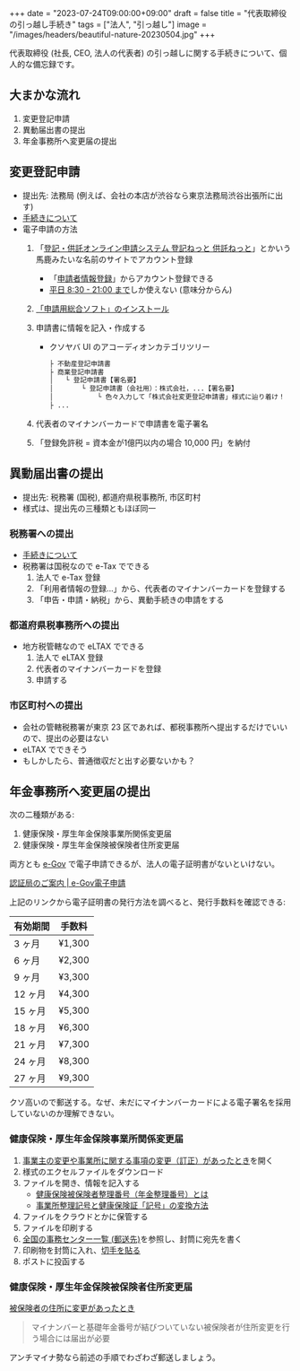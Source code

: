+++
date = "2023-07-24T09:00:00+09:00"
draft = false
title = "代表取締役の引っ越し手続き"
tags = ["法人", "引っ越し"]
image = "/images/headers/beautiful-nature-20230504.jpg"
+++

代表取締役 (社長, CEO, 法人の代表者) の引っ越しに関する手続きについて、個人的な備忘録です。

## 大まかな流れ

1. 変更登記申請
1. 異動届出書の提出
1. 年金事務所へ変更届の提出

## 変更登記申請

- 提出先: 法務局 (例えば、会社の本店が渋谷なら東京法務局渋谷出張所に出す)
- [手続きについて](https://houmukyoku.moj.go.jp/homu/touki2.html)
- 電子申請の方法
  1. 「[登記・供託オンライン申請システム 登記ねっと 供託ねっと](https://www.touki-kyoutaku-online.moj.go.jp/)」とかいう馬鹿みたいな名前のサイトでアカウント登録
      - 「[申請者情報登録](https://www.touki-kyoutaku-online.moj.go.jp/web/top/SC01WL01-RegistShinseisha.do)」からアカウント登録できる
      - [平日 8:30 - 21:00 まで](https://www.touki-kyoutaku-online.moj.go.jp/condition.html)しか使えない (意味分からん)
  1. [「申請用総合ソフト」のインストール](https://www.touki-kyoutaku-online.moj.go.jp/download.html)
  1. 申請書に情報を記入・作成する
      - クソヤバ UI のアコーディオンカテゴリツリー

        ```txt
        ├ 不動産登記申請書
        ├ 商業登記申請書
        │   └ 登記申請書【署名要】
        │       └ 登記申請書（会社用）：株式会社，...【署名要】
        │           └ 色々入力して「株式会社変更登記申請書」様式に辿り着け！
        ├ ...
        ```

  1. 代表者のマイナンバーカードで申請書を電子署名
  1. 「登録免許税 = 資本金が1億円以内の場合 10,000 円」を納付

## 異動届出書の提出

- 提出先: 税務署 (国税), 都道府県税事務所, 市区町村
- 様式は、提出先の三種類ともほぼ同一

### 税務署への提出

- [手続きについて](https://www.nta.go.jp/taxes/tetsuzuki/shinsei/annai/hojin/annai/1554_5.htm)
- 税務署は国税なので e-Tax でできる
  1. 法人で e-Tax 登録
  1. 「利用者情報の登録...」から、代表者のマイナンバーカードを登録する
  1. 「申告・申請・納税」から、異動手続きの申請をする

### 都道府県税事務所への提出

- 地方税管轄なので eLTAX でできる
  1. 法人で eLTAX 登録
  1. 代表者のマイナンバーカードを登録
  1. 申請する

### 市区町村への提出

- 会社の管轄税務署が東京 23 区であれば、都税事務所へ提出するだけでいいので、提出の必要はない
- eLTAX でできそう
- もしかしたら、普通徴収だと出す必要ないかも？

## 年金事務所へ変更届の提出

次の二種類がある:

1. 健康保険・厚生年金保険事業所関係変更届
1. 健康保険・厚生年金保険被保険者住所変更届

両方とも [e-Gov](https://www.nenkin.go.jp/denshibenri/index.html) で電子申請できるが、法人の電子証明書がないといけない。

[認証局のご案内 | e-Gov電子申請](https://shinsei.e-gov.go.jp/contents/preparation/certificate/certification-authority.html)

上記のリンクから電子証明書の発行方法を調べると、発行手数料を確認できる:

有効期間|手数料
--|--
3 ヶ月|¥1,300
6 ヶ月|¥2,300
9 ヶ月|¥3,300
12 ヶ月|¥4,300
15 ヶ月|¥5,300
18 ヶ月|¥6,300
21 ヶ月|¥7,300
24 ヶ月|¥8,300
27 ヶ月|¥9,300

クソ高いので郵送する。なぜ、未だにマイナンバーカードによる電子署名を採用していないのか理解できない。

### 健康保険・厚生年金保険事業所関係変更届

1. [事業主の変更や事業所に関する事項の変更（訂正）があったとき](https://www.nenkin.go.jp/service/kounen/todokesho/jigyosho/20150212.html)を開く
1. 様式のエクセルファイルをダウンロード
1. ファイルを開き、情報を記入する
    - [健康保険被保険者整理番号（年金整理番号）とは](https://jobcan-lms.zendesk.com/hc/ja/articles/360000966532)
    - [事業所整理記号と健康保険証「記号」の変換方法](https://gozal.cc/basics/symbol-of-company-for-koseinenkin)
1. ファイルをクラウドとかに保管する
1. ファイルを印刷する
1. [全国の事務センター一覧 (郵送先)](https://www.nenkin.go.jp/service/kounen/todokesho/20150216.html)を参照し、封筒に宛先を書く
1. 印刷物を封筒に入れ、[切手を貼る](https://www.post.japanpost.jp/send/fee/kokunai/one_two.html)
1. ポストに投函する

### 健康保険・厚生年金保険被保険者住所変更届

[被保険者の住所に変更があったとき](https://www.nenkin.go.jp/service/kounen/todokesho/kankeitodoke/20150513.html)

> マイナンバーと基礎年金番号が結びついていない被保険者が住所変更を行う場合には届出が必要

アンチマイナ勢なら前述の手順でわざわざ郵送しましょう。
